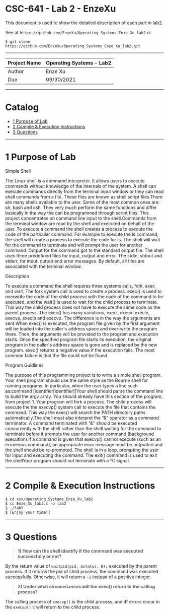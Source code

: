 CSC-641 - Lab 2 - EnzeXu
===========================
This document is used to show the detailed description of each part in lab2.

See at `https://github.com/EnzeXu/Operating_Systems_Enze_Xu_lab2` or
```shell
$ git clone https://github.com/EnzeXu/Operating_Systems_Enze_Xu_lab2.git
```

****
 
| Project Name | Operating Systems - Lab2 |
| ---- | ---- |
| Author | Enze Xu |
| Due | 09/30/2021 |

****
# Catalog

* [1 Purpose of Lab](#1-purpose-of-lab)
* [2 Compile & Execution Instructions](#2-compile--execution-instructions)
* [3 Questions](#3-questions)

****

# 1 Purpose of Lab
Simple Shell

The Linux shell is a command interpreter.  It allows users to execute commands without knowledge of the internals of the system. A shell can execute commands directly from the terminal input window or they can read shell commands from a file. These files are known as shell script files.There are many shells available to the user. Some of the most common ones are: sh, bash and csh.  They very much perform the same functions and differ basically in the way the can be programmed through script files. This project concentrates on command line input to the shell.Commands from the terminal window are read by the shell and executed on behalf of the user. To execute a command the shell creates a process to execute the code of the particular command.  For example to execute the ls command, the shell will create a process to execute the code for ls.  The shell will wait for the command to terminate and will prompt the user for another command. Output for the command got to the standard output file. The shell uses three predefined files for input, output and error. The stdin, stdout and stderr, for input, output end error messages. By default, all files are associated with the terminal window.

Description

To execute a command the shell requires three systems calls, fork, exec and wait. The fork system call is used to create a process. exec() is used to overwrite the code of the child process with the code of the command to be executed, and the wait() is used to wait for the child process to terminate. This way the child process does not have to execute the same code as the parent process. The exec() has many variations, execl, execv ,execle, execve, execlp and execvp. The difference is in the way the arguments are sent.When exec() is executed, the program file given by the first argument will be loaded into the caller's address space and over-write the program there. Then, the arguments will be provided to the program and execution starts. Once the specified program file starts its execution, the original program in the caller's address space is gone and is replaced by the new program. exec() returns a negative value if the execution fails. The most common failure is that the file could not be found.

Program Guidlines

The purpose of this programming project is to write a simple shell program. Your shell program should use the same style as the Bourne shell for running programs.  In particular, when the user types a line such as:command  [identifier[identifier]]Your shell should parse the command line to build  the argv array. You should already have this section of the program, from project 1.   Your program will fork a process. The child process will execute the  the execvp() system call to execute the file that contains the command. This way the exec() will search the PATH directory paths automatically.The shell must also interpret the   “&”  operator as a command terminator.  A command terminated with “&” should be executed concurrently with the shell rather than the shell waiting for the command to terminate before it prompts the user for another command (background execution).If a command is given that execvp() cannot execute (such as an erroneous command), an appropriate error message must be outputted and the shell should be re-prompted. 
The shell is in a loop, prompting the user for input and executing the command. The exit()  command is used to exit the shellYour program should not terminate with a  ^C signal.

****

# 2 Compile & Execution Instructions
```shell
$ cd xxx/Operating_Systems_Enze_Xu_lab2
$ cc Enze_Xu_lab2.c -o lab2
$ ./lab2
$ [Enjoy your time!]
```

****

# 3 Questions
> **1) How can the shell identify if the command was executed successfully or not?**

By the return value of `waitpid(pid, &status, 0);` executed by the parent process. If it returns the pid of child process, the command was executed successfully. Otherwise, it will return a `-1` instead of a positive integer.

> **2) Under what circumstances will the exec() return to the calling process?**

The calling process of `execvp()` is the child process, and iff errors occur in the `execvp()` it will return to the child process.

